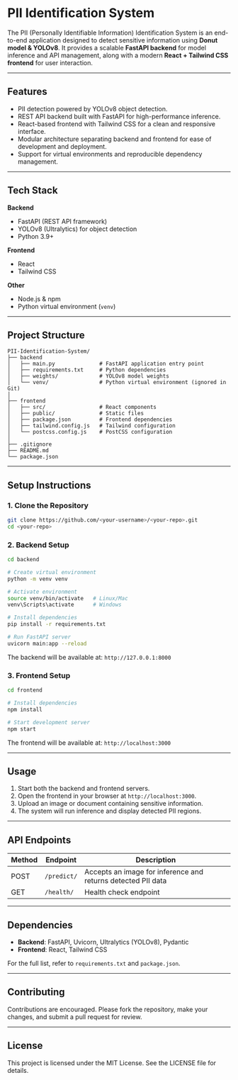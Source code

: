 # PII Identification System

The PII (Personally Identifiable Information) Identification System is an end-to-end application designed to detect sensitive information using **Donut model & YOLOv8**. It provides a scalable **FastAPI backend** for model inference and API management, along with a modern **React + Tailwind CSS frontend** for user interaction.

---

## Features

* PII detection powered by YOLOv8 object detection.
* REST API backend built with FastAPI for high-performance inference.
* React-based frontend with Tailwind CSS for a clean and responsive interface.
* Modular architecture separating backend and frontend for ease of development and deployment.
* Support for virtual environments and reproducible dependency management.

---

## Tech Stack

**Backend**

* FastAPI (REST API framework)
* YOLOv8 (Ultralytics) for object detection
* Python 3.9+

**Frontend**

* React
* Tailwind CSS

**Other**

* Node.js & npm
* Python virtual environment (`venv`)

---

## Project Structure

```
PII-Identification-System/
├── backend
│   ├── main.py              # FastAPI application entry point
│   ├── requirements.txt     # Python dependencies
│   ├── weights/             # YOLOv8 model weights
│   └── venv/                # Python virtual environment (ignored in Git)
│
├── frontend
│   ├── src/                 # React components
│   ├── public/              # Static files
│   ├── package.json         # Frontend dependencies
│   ├── tailwind.config.js   # Tailwind configuration
│   └── postcss.config.js    # PostCSS configuration
│
├── .gitignore
├── README.md
└── package.json
```

---

## Setup Instructions

### 1. Clone the Repository

```bash
git clone https://github.com/<your-username>/<your-repo>.git
cd <your-repo>
```

### 2. Backend Setup

```bash
cd backend

# Create virtual environment
python -m venv venv

# Activate environment
source venv/bin/activate   # Linux/Mac
venv\Scripts\activate      # Windows

# Install dependencies
pip install -r requirements.txt

# Run FastAPI server
uvicorn main:app --reload
```

The backend will be available at: `http://127.0.0.1:8000`

### 3. Frontend Setup

```bash
cd frontend

# Install dependencies
npm install

# Start development server
npm start
```

The frontend will be available at: `http://localhost:3000`

---

## Usage

1. Start both the backend and frontend servers.
2. Open the frontend in your browser at `http://localhost:3000`.
3. Upload an image or document containing sensitive information.
4. The system will run inference and display detected PII regions.

---

## API Endpoints

| Method | Endpoint    | Description                                                  |
| ------ | ----------- | ------------------------------------------------------------ |
| POST   | `/predict/` | Accepts an image for inference and returns detected PII data |
| GET    | `/health/`  | Health check endpoint                                        |

---

## Dependencies

* **Backend**: FastAPI, Uvicorn, Ultralytics (YOLOv8), Pydantic
* **Frontend**: React, Tailwind CSS

For the full list, refer to `requirements.txt` and `package.json`.

---

## Contributing

Contributions are encouraged. Please fork the repository, make your changes, and submit a pull request for review.

---

## License

This project is licensed under the MIT License. See the LICENSE file for details.

